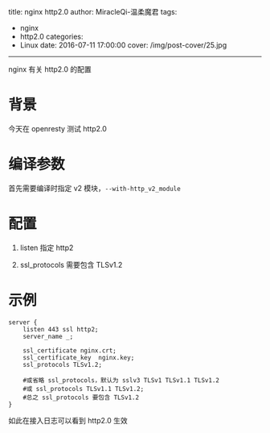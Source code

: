 title: nginx http2.0
author: MiracleQi-温柔魔君
tags:
  - nginx
  - http2.0
categories:
  - Linux
date: 2016-07-11 17:00:00
cover: /img/post-cover/25.jpg
---
nginx 有关 http2.0 的配置

# 背景

今天在 openresty 测试 http2.0

# 编译参数

首先需要编译时指定 v2 模块，```--with-http_v2_module```

# 配置

1. listen 指定 http2

2. ssl_protocols 需要包含 TLSv1.2

# 示例

```
server {
    listen 443 ssl http2;
    server_name _;

    ssl_certificate nginx.crt;
    ssl_certificate_key  nginx.key;
    ssl_protocols TLSv1.2;

    #或省略 ssl_protocols，默认为 sslv3 TLSv1 TLSv1.1 TLSv1.2
    #或 ssl_protocols TLSv1.1 TLSv1.2;
    #总之 ssl_protocols 要包含 TLSv1.2
}
```

如此在接入日志可以看到 http2.0 生效
